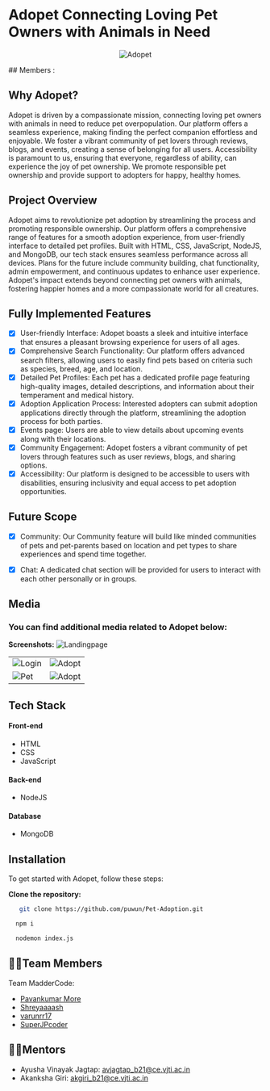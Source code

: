 <h1 gn="center"><span style="blue">Adopet </span> Connecting Loving Pet Owners with Animals in Need
</h1>
<p align="center">
  <img src="https://github.com/puwun/Pet-Adoption/blob/main/logo_fill.png" alt="Adopet">
</p>
## Members :
<div align="center">
  
</div>





## Why Adopet?

Adopet is driven by a compassionate mission, connecting loving pet owners with animals in need to reduce pet overpopulation. Our platform offers a seamless experience, making finding the perfect companion effortless and enjoyable. We foster a vibrant community of pet lovers through reviews, blogs, and events, creating a sense of belonging for all users. Accessibility is paramount to us, ensuring that everyone, regardless of ability, can experience the joy of pet ownership. We promote responsible pet ownership and provide support to adopters for happy, healthy homes.


## Project Overview

Adopet aims to revolutionize pet adoption by streamlining the process and promoting responsible ownership. Our platform offers a comprehensive range of features for a smooth adoption experience, from user-friendly interface to detailed pet profiles. Built with HTML, CSS, JavaScript, NodeJS, and MongoDB, our tech stack ensures seamless performance across all devices. Plans for the future include community building, chat functionality, admin empowerment, and continuous updates to enhance user experience. Adopet's impact extends beyond connecting pet owners with animals, fostering happier homes and a more compassionate world for all creatures.

## Fully Implemented Features

- [x] User-friendly Interface: Adopet boasts a sleek and intuitive interface that ensures a pleasant browsing experience for users of all ages.
- [x] Comprehensive Search Functionality: Our platform offers advanced search filters, allowing users to easily find pets based on criteria such as species, breed, age, and location.
- [x] Detailed Pet Profiles: Each pet has a dedicated profile page featuring high-quality images, detailed descriptions, and information about their temperament and medical history.
- [x] Adoption Application Process: Interested adopters can submit adoption applications directly through the platform, streamlining the adoption process for both parties.
- [x] Events page: Users are able to view details about upcoming events along with their locations.
- [x] Community Engagement: Adopet fosters a vibrant community of pet lovers through features such as user reviews, blogs, and sharing options.
- [x] Accessibility: Our platform is designed to be accessible to users with disabilities, ensuring inclusivity and equal access to pet adoption opportunities.

## Future Scope

- [x] Community: Our Community feature will build like minded communities of pets and pet-parents based on location and pet types to share experiences and spend time together.
- [x] Chat: A dedicated chat section will be provided for users to interact with each other personally or in groups.


## Media

### You can find additional media related to Adopet below:

**Screenshots:**
    <img src="https://github.com/puwun/Pet-Adoption/blob/main/landingpage.png" alt="Landingpage"/> 
<table>
  <tr>
    <td> <img src="https://github.com/puwun/Pet-Adoption/blob/main/loginpage.jpg" alt="Login"/> </td>
    <td> <img src="https://github.com/puwun/Pet-Adoption/blob/main/Adoptpage.jpg" alt="Adopt" "/> </td>
  </tr>
  <tr>
    <td> <img src="https://github.com/puwun/Pet-Adoption/blob/main/petpage.jpg" alt="Pet"/> </td>
    <td> <img src="https://github.com/puwun/Pet-Adoption/blob/main/" alt="Adopt" "/> </td>
  </tr>
</table>


## Tech Stack

#### Front-end
- HTML
- CSS
- JavaScript

#### Back-end
- NodeJS

#### Database
- MongoDB

</div>


## Installation

To get started with Adopet, follow these steps:

**Clone the repository:**
  ```bash
     git clone https://github.com/puwun/Pet-Adoption.git
```

  ```bash
    npm i
```
  ```bash
    nodemon index.js
```



## 👨‍💻Team Members

Team MadderCode:
- [Pavankumar More](https://github.com/puwun)
- [Shreyaaaash](https://github.com/Shreyaaaash)
- [varunrr17](https://github.com/varunrr17)
- [SuperJPcoder](https://github.com/SuperJPcoder)

## 👨‍🏫Mentors


- Ayusha Vinayak Jagtap: avjagtap_b21@ce.vjti.ac.in 
- Akanksha Giri: akgiri_b21@ce.vjti.ac.in 

